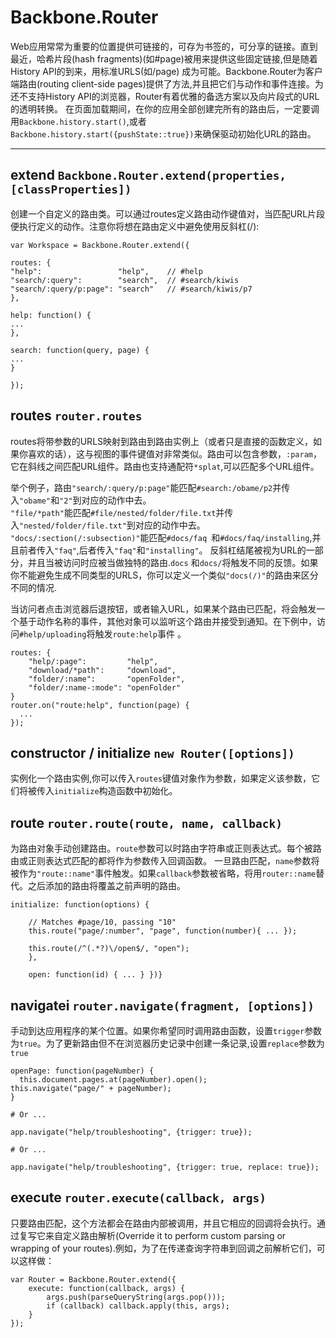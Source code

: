 # Backbone.Router 
 
Web应用常常为重要的位置提供可链接的，可存为书签的，可分享的链接。直到最近，哈希片段(hash fragments)(如#page)被用来提供这些固定链接,但是随着History API的到来，用标准URLS(如/page) 成为可能。Backbone.Router为客户端路由(routing client-side pages)提供了方法,并且把它们与动作和事件连接。为还不支持History API的浏览器，Router有着优雅的备选方案以及向片段式的URL的透明转换。
在页面加载期间，在你的应用全部创建完所有的路由后，一定要调用```Backbone.history.start()```,或者```Backbone.history.start({pushState::true})```来确保驱动初始化URL的路由。

------------
## extend ```Backbone.Router.extend(properties, [classProperties]) ```
创建一个自定义的路由类。可以通过routes定义路由动作键值对，当匹配URL片段便执行定义的动作。注意你将想在路由定义中避免使用反斜杠(/):
```
var Workspace = Backbone.Router.extend({

routes: {
"help":                 "help",    // #help
"search/:query":        "search",  // #search/kiwis
"search/:query/p:page": "search"   // #search/kiwis/p7
},

help: function() {
...
},

search: function(query, page) {
...
}

});
```

## routes ```router.routes```
routes将带参数的URLS映射到路由到路由实例上（或者只是直接的函数定义，如果你喜欢的话），这与视图的事件键值对非常类似。路由可以包含参数，```:param```，它在斜线之间匹配URL组件。路由也支持通配符```*splat```,可以匹配多个URL组件。

举个例子，路由```"search/:query/p:page"```能匹配```#search:/obame/p2```并传入```"obame"```和```"2"```到对应的动作中去。   
```"file/*path"```能匹配```#file/nested/folder/file.txt```并传入```"nested/folder/file.txt"```到对应的动作中去。   
```"docs/:section(/:subsection)"```能匹配```#docs/faq ```和```#docs/faq/installing```,并且前者传入```"faq"```,后者传入```"faq"```和```"installing"```。
反斜杠结尾被视为URL的一部分，并且当被访问时应被当做独特的路由.```docs``` 和```docs/```将触发不同的反馈。如果你不能避免生成不同类型的URLS，你可以定义一个类似```"docs(/)"```的路由来区分不同的情况.

当访问者点击浏览器后退按钮，或者输入URL，如果某个路由已匹配，将会触发一个基于动作名称的事件，其他对象可以监听这个路由并接受到通知。在下例中，访问```#help/uploading```将触发```route:help```事件 。
```
routes: {
    "help/:page":         "help",
    "download/*path":     "download",
    "folder/:name":       "openFolder",
    "folder/:name-:mode": "openFolder"
}
router.on("route:help", function(page) {
  ...
});
````

## constructor / initialize   ```new Router([options])``` 
实例化一个路由实例,你可以传入```routes```键值对象作为参数，如果定义该参数，它们将被传入```initialize```构造函数中初始化。

## route  ```router.route(route, name, callback)```
为路由对象手动创建路由。```route```参数可以时路由字符串或正则表达式。每个被路由或正则表达式匹配的都将作为参数传入回调函数。 一旦路由匹配，```name```参数将被作为```"route::name"```事件触发。如果```callback```参数被省略，将用```router::name```替代。之后添加的路由将覆盖之前声明的路由。
```
initialize: function(options) {

    // Matches #page/10, passing "10"
    this.route("page/:number", "page", function(number){ ... });

    this.route(/^(.*?)\/open$/, "open");
    },
    
    open: function(id) { ... } })}
```

## navigatei   ```router.navigate(fragment, [options]) ```
手动到达应用程序的某个位置。如果你希望同时调用路由函数，设置```trigger```参数为```true```。为了更新路由但不在浏览器历史记录中创建一条记录,设置```replace```参数为```true```
```
openPage: function(pageNumber) {
  this.document.pages.at(pageNumber).open();
this.navigate("page/" + pageNumber);
}

# Or ...

app.navigate("help/troubleshooting", {trigger: true});

# Or ...

app.navigate("help/troubleshooting", {trigger: true, replace: true});
```

## execute   ```router.execute(callback, args)```
只要路由匹配，这个方法都会在路由内部被调用，并且它相应的回调将会执行。通过复写它来自定义路由解析(Override it to perform custom parsing or wrapping of your routes).例如，为了在传递查询字符串到回调之前解析它们，可以这样做：
```
var Router = Backbone.Router.extend({
    execute: function(callback, args) {
        args.push(parseQueryString(args.pop()));
        if (callback) callback.apply(this, args);
    }
});
```

















